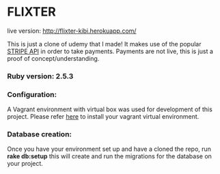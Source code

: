 # FLIXTER 

live version: http://flixter-kibi.herokuapp.com/

This is just a clone of udemy that I made! It makes use of the popular [STRIPE API](https://github.com/stripe) in order to take payments. Payments are not live, this is just a proof of concept/understanding. 

### Ruby version: 2.5.3

### Configuration: 
A Vagrant environment with virtual box was used for development of this project. Please refer [here](https://www.vagrantup.com/docs/installation) to install your vagrant virtual environment. 

### Database creation:
Once you have your environment set up and have a cloned the repo, run
**rake db:setup** this will create and run the migrations for the database on your project. 

